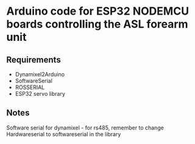 # Arduino code for ESP32 NODEMCU boards controlling the ASL forearm unit

## Requirements

* Dynamixel2Arduino
* SoftwareSerial
* ROSSERIAL
* ESP32 servo library

## Notes

Software serial for dynamixel - for rs485, remember to change Hardwareserial to softwareserial in the library
